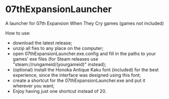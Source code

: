 # 07thExpansionLauncher
A launcher for 07th Expansion When They Cry games (games not included)

How to use:
- download the latest release;
- unzip all fies to any place on the computer;
- open 07thExpansionLauncher.exe.config and fill in the paths to your games' exe files (for Steam releases use "steam://rungameid/(yourgameid)" instead);
- (optional) install the Honoka Antique Kaku font (included) for the best experience, since the interface was designed using this font;
- create a shortcut for the 07thExpansionLauncher.exe and put it wherever you want;
- Enjoy having just one shortcut instead of 20.
